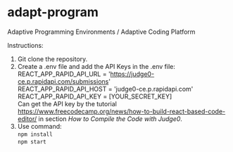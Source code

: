 # adapt-program
Adaptive Programming Environments / Adaptive Coding Platform

Instructions:
1. Git clone the repository.
2. Create a .env file and add the API Keys in the .env file:\
   REACT_APP_RAPID_API_URL = 'https://judge0-ce.p.rapidapi.com/submissions' \
   REACT_APP_RAPID_API_HOST = 'judge0-ce.p.rapidapi.com'\
   REACT_APP_RAPID_API_KEY = [YOUR_SECRET_KEY]\
   Can get the API key by the tutorial https://www.freecodecamp.org/news/how-to-build-react-based-code-editor/ in section _How to Compile the Code with Judge0_.
3. Use command:\
`npm install`\
`npm start`
